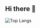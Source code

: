 ## Hi there 👋

![Top Langs](https://github-readme-stats.vercel.app/api/top-langs/?username=jflorence0&layout=compact)
